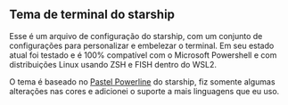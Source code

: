 ## Tema de terminal do starship

Esse é um arquivo de configuração do starship, com um conjunto de configurações para personalizar e embelezar o terminal. 
Em seu estado atual foi testado e é 100% compatível com o Microsoft Powershell e com distribuições Linux usando ZSH e FISH dentro do WSL2. 

O tema é baseado no [Pastel Powerline](https://starship.rs/presets/pastel-powerline.html) do starship, fiz somente algumas alterações nas cores e adicionei o suporte a mais linguagens que eu uso.